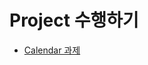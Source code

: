 # Project 수행하기 

- [Calendar 과제](https://github.com/keepinmindsh/tech-course/blob/main/project/calendar/README.md)
